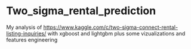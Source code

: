 # Two_sigma_rental_prediction
My analysis of https://www.kaggle.com/c/two-sigma-connect-rental-listing-inquiries/ with xgboost and lightgbm 
plus some vizualizations and features engineering
